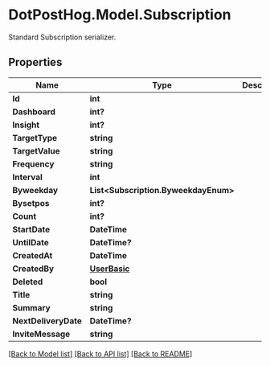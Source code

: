 # DotPostHog.Model.Subscription
Standard Subscription serializer.

## Properties

Name | Type | Description | Notes
------------ | ------------- | ------------- | -------------
**Id** | **int** |  | [readonly] 
**Dashboard** | **int?** |  | [optional] 
**Insight** | **int?** |  | [optional] 
**TargetType** | **string** |  | 
**TargetValue** | **string** |  | 
**Frequency** | **string** |  | 
**Interval** | **int** |  | [optional] 
**Byweekday** | **List&lt;Subscription.ByweekdayEnum&gt;** |  | [optional] 
**Bysetpos** | **int?** |  | [optional] 
**Count** | **int?** |  | [optional] 
**StartDate** | **DateTime** |  | 
**UntilDate** | **DateTime?** |  | [optional] 
**CreatedAt** | **DateTime** |  | [readonly] 
**CreatedBy** | [**UserBasic**](UserBasic.md) |  | [readonly] 
**Deleted** | **bool** |  | [optional] 
**Title** | **string** |  | [optional] 
**Summary** | **string** |  | [readonly] 
**NextDeliveryDate** | **DateTime?** |  | [readonly] 
**InviteMessage** | **string** |  | [optional] 

[[Back to Model list]](../README.md#documentation-for-models) [[Back to API list]](../README.md#documentation-for-api-endpoints) [[Back to README]](../README.md)

